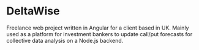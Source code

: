 # DeltaWise

Freelance web project written in Angular for a client based in UK. Mainly used as a platform for investment bankers to update call/put forecasts for collective data analysis on a Node.js backend. 
